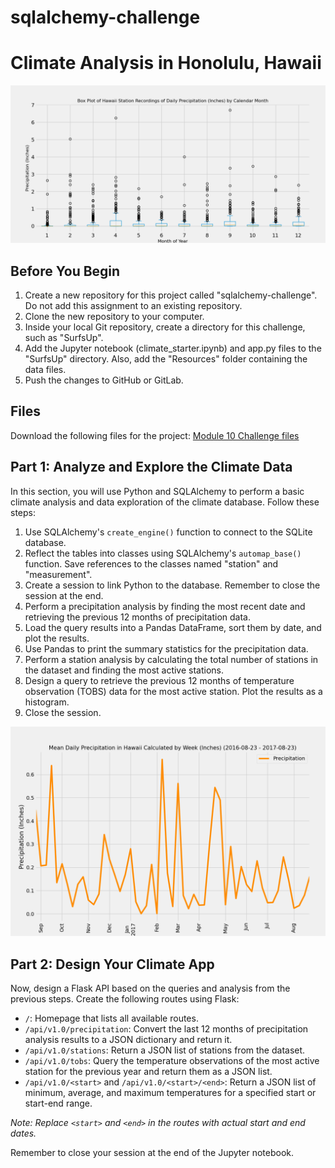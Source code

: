 # sqlalchemy-challenge

# Climate Analysis in Honolulu, Hawaii

![alt](https://github.com/ethanwright96/sqlalchemy-challenge/blob/main/SurfsUp/Results/monthly_precipitation_boxplot.png)

## Before You Begin
1. Create a new repository for this project called "sqlalchemy-challenge". Do not add this assignment to an existing repository.
2. Clone the new repository to your computer.
3. Inside your local Git repository, create a directory for this challenge, such as "SurfsUp".
4. Add the Jupyter notebook (climate_starter.ipynb) and app.py files to the "SurfsUp" directory. Also, add the "Resources" folder containing the data files.
5. Push the changes to GitHub or GitLab.

## Files
Download the following files for the project:
[Module 10 Challenge files](https://...link...)

## Part 1: Analyze and Explore the Climate Data
In this section, you will use Python and SQLAlchemy to perform a basic climate analysis and data exploration of the climate database. Follow these steps:

1. Use SQLAlchemy's `create_engine()` function to connect to the SQLite database.
2. Reflect the tables into classes using SQLAlchemy's `automap_base()` function. Save references to the classes named "station" and "measurement".
3. Create a session to link Python to the database. Remember to close the session at the end.
4. Perform a precipitation analysis by finding the most recent date and retrieving the previous 12 months of precipitation data.
5. Load the query results into a Pandas DataFrame, sort them by date, and plot the results.
6. Use Pandas to print the summary statistics for the precipitation data.
7. Perform a station analysis by calculating the total number of stations in the dataset and finding the most active stations.
8. Design a query to retrieve the previous 12 months of temperature observation (TOBS) data for the most active station. Plot the results as a histogram.
9. Close the session.

![alt](https://github.com/ethanwright96/sqlalchemy-challenge/blob/main/SurfsUp/Results/mean_daily_precipitation_plot.png)

## Part 2: Design Your Climate App
Now, design a Flask API based on the queries and analysis from the previous steps. Create the following routes using Flask:

- `/`: Homepage that lists all available routes.
- `/api/v1.0/precipitation`: Convert the last 12 months of precipitation analysis results to a JSON dictionary and return it.
- `/api/v1.0/stations`: Return a JSON list of stations from the dataset.
- `/api/v1.0/tobs`: Query the temperature observations of the most active station for the previous year and return them as a JSON list.
- `/api/v1.0/<start>` and `/api/v1.0/<start>/<end>`: Return a JSON list of minimum, average, and maximum temperatures for a specified start or start-end range.

*Note: Replace `<start>` and `<end>` in the routes with actual start and end dates.*

Remember to close your session at the end of the Jupyter notebook.
